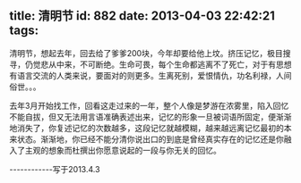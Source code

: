 title: 清明节
id: 882
date: 2013-04-03 22:42:21
tags:
---

清明节，想起去年，回去给了爹爹200块，今年却要给他上坟。挤压记忆，极目搜寻，仍觉悲从中来，不可断绝。生命可畏，每个生命都逃离不了死亡，对于有思想有语言交流的人类来说，要面对的则更多。生离死别，爱恨情仇，功名利禄，人间俗世。。。

去年3月开始找工作，回看这走过来的一年，整个人像是梦游在浓雾里，陷入回忆不能自拔，但又无法用言语准确表述出来，记忆的形象一旦被词语所固定，便渐渐地消失了，你复述记忆的次数越多，这段记忆就越模糊，越来越远离记忆最初的本来状态。渐渐地，你已经不能分清你说出口的到底是曾经真实存在的记忆还是你融入了主观的想象而杜撰出你愿意说起的一段与你无关的回忆。

  ------------写于2013.4.3